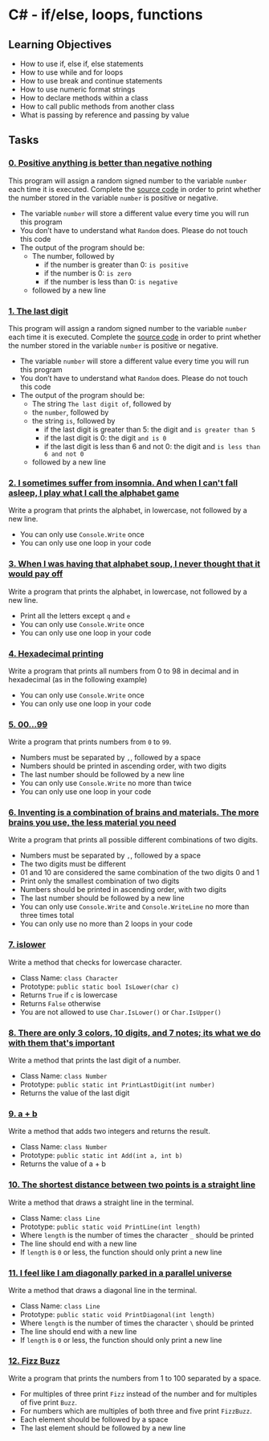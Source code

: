 # C# - if/else, loops, functions

## Learning Objectives

- How to use if, else if, else statements
- How to use while and for loops
- How to use break and continue statements
- How to use numeric format strings
- How to declare methods within a class
- How to call public methods from another class
- What is passing by reference and passing by value

## Tasks

### [0. Positive anything is better than negative nothing](./0-positive_or_negative/0-positive_or_negative.cs)
This program will assign a random signed number to the variable `number` each time it is executed. Complete the [source code](https://github.com/hs-hq/0x01.cs/blob/main/0-positive_or_negative.cs) in order to print whether the number stored in the variable `number` is positive or negative.
- The variable `number` will store a different value every time you will run this program
- You don’t have to understand what `Random` does. Please do not touch this code
- The output of the program should be:
    - The number, followed by
        - if the number is greater than 0: `is positive`
        - if the number is 0: `is zero`
        - if the number is less than 0: `is negative`
    - followed by a new line

### [1. The last digit](./1-last_digit/1-last_digit.cs)
This program will assign a random signed number to the variable `number` each time it is executed. Complete the [source code](https://github.com/hs-hq/0x01.cs/blob/main/1-last_digit.cs) in order to print whether the number stored in the variable `number` is positive or negative.
- The variable `number` will store a different value every time you will run this program
- You don’t have to understand what `Random` does. Please do not touch this code
- The output of the program should be:
    - The string `The last digit of`, followed by
    - the `number`, followed by
    - the string `is`, followed by
        - if the last digit is greater than 5: the digit and `is greater than 5`
        - if the last digit is 0: the digit `and is 0`
        - if the last digit is less than 6 and not 0: the digit and `is less than 6 and not 0`
    - followed by a new line

### [2. I sometimes suffer from insomnia. And when I can't fall asleep, I play what I call the alphabet game](./2-print_alphabet/2-print_alphabet.cs)
Write a program that prints the alphabet, in lowercase, not followed by a new line.
- You can only use `Console.Write` once
- You can only use one loop in your code

### [3. When I was having that alphabet soup, I never thought that it would pay off](./3-print_alphabt/3-print_alphabt.cs)
Write a program that prints the alphabet, in lowercase, not followed by a new line.
- Print all the letters except `q` and `e`
- You can only use `Console.Write` once
- You can only use one loop in your code

### [4. Hexadecimal printing](./4-print_hexa/4-print_hexa.cs)
Write a program that prints all numbers from 0 to 98 in decimal and in hexadecimal (as in the following example)
- You can only use `Console.Write` once
- You can only use one loop in your code

### [5. 00...99](./5-print_comb/5-print_comb.cs)
Write a program that prints numbers from `0` to `99`.
- Numbers must be separated by `,`, followed by a space
- Numbers should be printed in ascending order, with two digits
- The last number should be followed by a new line
- You can only use `Console.Write` no more than twice
- You can only use one loop in your code

### [6. Inventing is a combination of brains and materials. The more brains you use, the less material you need](./6-print_comb2/6-print_comb2.cs)
Write a program that prints all possible different combinations of two digits.
- Numbers must be separated by `,`, followed by a space
- The two digits must be different
- 01 and 10 are considered the same combination of the two digits 0 and 1
- Print only the smallest combination of two digits
- Numbers should be printed in ascending order, with two digits
- The last number should be followed by a new line
- You can only use `Console.Write` and `Console.WriteLine` no more than three times total
- You can only use no more than 2 loops in your code

### [7. islower](./7-islower/7-islower.cs)
Write a method that checks for lowercase character.
- Class Name: `class Character`
- Prototype: `public static bool IsLower(char c)`
- Returns `True` if `c` is lowercase
- Returns `False` otherwise
- You are not allowed to use `Char.IsLower()` or `Char.IsUpper()`

### [8. There are only 3 colors, 10 digits, and 7 notes; its what we do with them that's important](./8-print_last_digit/8-main.cs)
Write a method that prints the last digit of a number.
- Class Name: `class Number`
- Prototype: `public static int PrintLastDigit(int number)`
- Returns the value of the last digit

### [9. a + b](./9-add/9-add.cs)
Write a method that adds two integers and returns the result.
- Class Name: `class Number`
- Prototype: `public static int Add(int a, int b)`
- Returns the value of a + b

### [10. The shortest distance between two points is a straight line](./10-print_line/10-main.cs)
Write a method that draws a straight line in the terminal.
- Class Name: `class Line`
- Prototype: `public static void PrintLine(int length)`
- Where `length` is the number of times the character `_` should be printed
- The line should end with a new line
- If `length` is `0` or less, the function should only print a new line

### [11. I feel like I am diagonally parked in a parallel universe](./11-print_diagonal/11-main.cs)
Write a method that draws a diagonal line in the terminal.
- Class Name: `class Line`
- Prototype: `public static void PrintDiagonal(int length)`
- Where `length` is the number of times the character `\` should be printed
- The line should end with a new line
- If `length` is `0` or less, the function should only print a new line

### [12. Fizz Buzz](./12-fizzbuzz/12-fizzbuzz.cs)
Write a program that prints the numbers from 1 to 100 separated by a space.
- For multiples of three print `Fizz` instead of the number and for multiples of five print `Buzz`.
- For numbers which are multiples of both three and five print `FizzBuzz`.
- Each element should be followed by a space
- The last element should be followed by a new line
